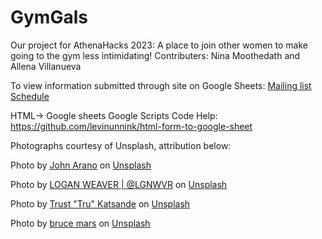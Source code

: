 # GymGals
Our project for AthenaHacks 2023: A place to join other women to make going to the gym less intimidating!
Contributers: Nina Moothedath and Allena Villanueva

To view information submitted through site on Google Sheets:
<a href="https://docs.google.com/spreadsheets/d/1EW93qMpRCmbi-SQlt0n1ttOV1ef0c1AL-qPK0_hToxk/edit#gid=0">Mailing list</a>
<a href="https://docs.google.com/spreadsheets/d/1l5gIY9o7NAVcmtt36Hir-7WjcxTOw3K-PDm_VN46W3w/edit#gid=0">Schedule</a>


HTML-> Google sheets Google Scripts Code Help: https://github.com/levinunnink/html-form-to-google-sheet

Photographs courtesy of Unsplash, attribution below:

Photo by <a href="https://unsplash.com/@johnarano?utm_source=unsplash&utm_medium=referral&utm_content=creditCopyText">John Arano</a> on <a href="https://unsplash.com/photos/h4i9G-de7Po?utm_source=unsplash&utm_medium=referral&utm_content=creditCopyText">Unsplash</a>
 
Photo by <a href="https://unsplash.com/@lgnwvr?utm_source=unsplash&utm_medium=referral&utm_content=creditCopyText">LOGAN WEAVER | @LGNWVR</a> on <a href="https://unsplash.com/s/photos/gym-women?utm_source=unsplash&utm_medium=referral&utm_content=creditCopyText">Unsplash</a>
 
Photo by <a href="https://unsplash.com/@iamtru?utm_source=unsplash&utm_medium=referral&utm_content=creditCopyText">Trust "Tru" Katsande</a> on <a href="https://unsplash.com/photos/A_ftsTh53lM?utm_source=unsplash&utm_medium=referral&utm_content=creditCopyText">Unsplash</a>
  
Photo by <a href="https://unsplash.com/@brucemars?utm_source=unsplash&utm_medium=referral&utm_content=creditCopyText">bruce mars</a> on <a href="https://unsplash.com/photos/ZXq7xoo98b0?utm_source=unsplash&utm_medium=referral&utm_content=creditCopyText">Unsplash</a>

